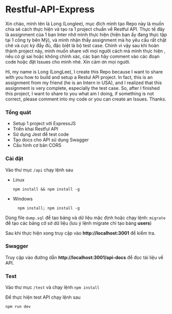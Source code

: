 # Restful-API-Express

Xin chào, mình tên là Long (Longlee), mục đích mình tạo Repo này là muốn chia sẻ cách thực hiện và tạo ra 1 project chuẩn về Restful API. Thực tế đây là assignment của 1 bạn Inter nhờ mình thực hiện (hiện bạn ấy đang thực tập tại 1 công ty bên Mỹ), và mình nhận thấy assignment mà họ yêu cầu rất chặt chẽ và cực kỳ đầy đủ, đặc biệt là bộ test case. Chính vì vậy sau khi hoàn thành project này, mình muốn share với mọi người cách mà mình thực hiện , nếu có gì sai hoặc không chính xác, các bạn hãy comment vào các đoạn code hoặc đặt Issues cho mình nhé. Xin cảm ơn mọi người.

Hi, my name is Long (LongLee), I create this Repo because I want to share with you how to build and setup a Restul API project. In fact, this is an assignment from my friend (he is an Intern in USA), and I realized that this assignment is very complete, especially 
the test case. So, after I finished this project, I want to share to you what am I doing, if something is not correct, please comment into my code or you can create an Issues. Thanks. 

### Tổng quát

- Setup 1 project với ExpressJS
- Triển khai Restful API
- Sử dụng Jest để test code
- Tạo docs cho API sử dụng Swagger
- Cấu hình cơ bản CORS

### Cài đặt

  Vào thư mục `/api` chạy lệnh sau
  - Linux
  		
        npm install && npm install -g

- Windows

        npm install; npm install -g

Dùng file `dump.sql` để tạo bảng và dữ liệu mặc định hoặc chạy lệnh: `migrate` để tạo các bảng cở sở dữ liệu (lưu ý lệnh migrate chỉ tạo bảng **users**)

Sau khi thực hiện xong truy cập vào **http://localhost:3001** để kiểm tra.



### Swagger
Truy cập vào đường dẫn **http://localhost:3001/api-docs** để đọc tài liệu về API.

### Test

Vào thư mục `/test` và chạy lệnh `npm install`

Để thực hiện test API chạy lệnh sau


    npm run dev
